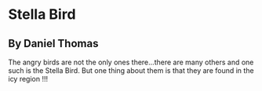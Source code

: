 # Stella Bird
## By Daniel Thomas
The angry birds are not the only ones there...there are many others and one such
is the Stella Bird. But one thing about them is that they are found in the icy region !!!
